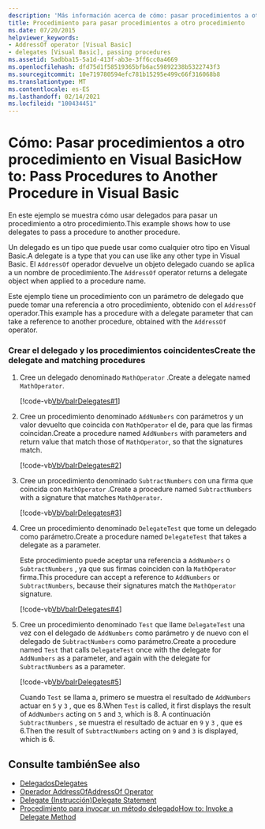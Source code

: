 ```yaml
---
description: 'Más información acerca de cómo: pasar procedimientos a otro procedimiento en Visual Basic'
title: Procedimiento para pasar procedimientos a otro procedimiento
ms.date: 07/20/2015
helpviewer_keywords:
- AddressOf operator [Visual Basic]
- delegates [Visual Basic], passing procedures
ms.assetid: 5adbba15-5a1d-413f-ab3e-3ff6cc0a4669
ms.openlocfilehash: dfd75d1f58519365bfb6ac59892238b5322743f3
ms.sourcegitcommit: 10e719780594efc781b15295e499c66f316068b8
ms.translationtype: MT
ms.contentlocale: es-ES
ms.lasthandoff: 02/14/2021
ms.locfileid: "100434451"
---
```

# <a name="how-to-pass-procedures-to-another-procedure-in-visual-basic"></a><span data-ttu-id="7061b-103">Cómo: Pasar procedimientos a otro procedimiento en Visual Basic</span><span class="sxs-lookup"><span data-stu-id="7061b-103">How to: Pass Procedures to Another Procedure in Visual Basic</span></span>

<span data-ttu-id="7061b-104">En este ejemplo se muestra cómo usar delegados para pasar un procedimiento a otro procedimiento.</span><span class="sxs-lookup"><span data-stu-id="7061b-104">This example shows how to use delegates to pass a procedure to another procedure.</span></span>  
  
 <span data-ttu-id="7061b-105">Un delegado es un tipo que puede usar como cualquier otro tipo en Visual Basic.</span><span class="sxs-lookup"><span data-stu-id="7061b-105">A delegate is a type that you can use like any other type in Visual Basic.</span></span> <span data-ttu-id="7061b-106">El `AddressOf` operador devuelve un objeto delegado cuando se aplica a un nombre de procedimiento.</span><span class="sxs-lookup"><span data-stu-id="7061b-106">The `AddressOf` operator returns a delegate object when applied to a procedure name.</span></span>  
  
 <span data-ttu-id="7061b-107">Este ejemplo tiene un procedimiento con un parámetro de delegado que puede tomar una referencia a otro procedimiento, obtenido con el `AddressOf` operador.</span><span class="sxs-lookup"><span data-stu-id="7061b-107">This example has a procedure with a delegate parameter that can take a reference to another procedure, obtained with the `AddressOf` operator.</span></span>  
  
### <a name="create-the-delegate-and-matching-procedures"></a><span data-ttu-id="7061b-108">Crear el delegado y los procedimientos coincidentes</span><span class="sxs-lookup"><span data-stu-id="7061b-108">Create the delegate and matching procedures</span></span>  
  
1. <span data-ttu-id="7061b-109">Cree un delegado denominado `MathOperator` .</span><span class="sxs-lookup"><span data-stu-id="7061b-109">Create a delegate named `MathOperator`.</span></span>  
  
     [!code-vb[VbVbalrDelegates#1](~/samples/snippets/visualbasic/VS_Snippets_VBCSharp/VbVbalrDelegates/VB/Class1.vb#1)]  
  
2. <span data-ttu-id="7061b-110">Cree un procedimiento denominado `AddNumbers` con parámetros y un valor devuelto que coincida con `MathOperator` el de, para que las firmas coincidan.</span><span class="sxs-lookup"><span data-stu-id="7061b-110">Create a procedure named `AddNumbers` with parameters and return value that match those of `MathOperator`, so that the signatures match.</span></span>  
  
     [!code-vb[VbVbalrDelegates#2](~/samples/snippets/visualbasic/VS_Snippets_VBCSharp/VbVbalrDelegates/VB/Class1.vb#2)]  
  
3. <span data-ttu-id="7061b-111">Cree un procedimiento denominado `SubtractNumbers` con una firma que coincida con `MathOperator` .</span><span class="sxs-lookup"><span data-stu-id="7061b-111">Create a procedure named `SubtractNumbers` with a signature that matches `MathOperator`.</span></span>  
  
     [!code-vb[VbVbalrDelegates#3](~/samples/snippets/visualbasic/VS_Snippets_VBCSharp/VbVbalrDelegates/VB/Class1.vb#3)]  
  
4. <span data-ttu-id="7061b-112">Cree un procedimiento denominado `DelegateTest` que tome un delegado como parámetro.</span><span class="sxs-lookup"><span data-stu-id="7061b-112">Create a procedure named `DelegateTest` that takes a delegate as a parameter.</span></span>  
  
     <span data-ttu-id="7061b-113">Este procedimiento puede aceptar una referencia a `AddNumbers` o `SubtractNumbers` , ya que sus firmas coinciden con la `MathOperator` firma.</span><span class="sxs-lookup"><span data-stu-id="7061b-113">This procedure can accept a reference to `AddNumbers` or `SubtractNumbers`, because their signatures match the `MathOperator` signature.</span></span>  
  
     [!code-vb[VbVbalrDelegates#4](~/samples/snippets/visualbasic/VS_Snippets_VBCSharp/VbVbalrDelegates/VB/Class1.vb#4)]  
  
5. <span data-ttu-id="7061b-114">Cree un procedimiento denominado `Test` que llame `DelegateTest` una vez con el delegado de `AddNumbers` como parámetro y de nuevo con el delegado de `SubtractNumbers` como parámetro.</span><span class="sxs-lookup"><span data-stu-id="7061b-114">Create a procedure named `Test` that calls `DelegateTest` once with the delegate for `AddNumbers` as a parameter, and again with the delegate for `SubtractNumbers` as a parameter.</span></span>  
  
     [!code-vb[VbVbalrDelegates#5](~/samples/snippets/visualbasic/VS_Snippets_VBCSharp/VbVbalrDelegates/VB/Class1.vb#5)]  
  
     <span data-ttu-id="7061b-115">Cuando `Test` se llama a, primero se muestra el resultado de `AddNumbers` actuar en `5` y `3` , que es 8.</span><span class="sxs-lookup"><span data-stu-id="7061b-115">When `Test` is called, it first displays the result of `AddNumbers` acting on `5` and `3`, which is 8.</span></span> <span data-ttu-id="7061b-116">A continuación `SubtractNumbers` , se muestra el resultado de actuar en `9` y `3` , que es 6.</span><span class="sxs-lookup"><span data-stu-id="7061b-116">Then the result of `SubtractNumbers` acting on `9` and `3` is displayed, which is 6.</span></span>  
  
## <a name="see-also"></a><span data-ttu-id="7061b-117">Consulte también</span><span class="sxs-lookup"><span data-stu-id="7061b-117">See also</span></span>

- [<span data-ttu-id="7061b-118">Delegados</span><span class="sxs-lookup"><span data-stu-id="7061b-118">Delegates</span></span>](index.md)
- [<span data-ttu-id="7061b-119">Operador AddressOf</span><span class="sxs-lookup"><span data-stu-id="7061b-119">AddressOf Operator</span></span>](../../../language-reference/operators/addressof-operator.md)
- [<span data-ttu-id="7061b-120">Delegate (Instrucción)</span><span class="sxs-lookup"><span data-stu-id="7061b-120">Delegate Statement</span></span>](../../../language-reference/statements/delegate-statement.md)
- [<span data-ttu-id="7061b-121">Procedimiento para invocar un método delegado</span><span class="sxs-lookup"><span data-stu-id="7061b-121">How to: Invoke a Delegate Method</span></span>](how-to-invoke-a-delegate-method.md)
